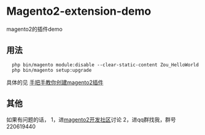 # Magento2-extension-demo
magento2的插件demo

## 用法
```
  php bin/magento module:disable --clear-static-content Zou_HelloWorld
  php bin/magento setup:upgrade
```

具体的见 [手把手教你创建magento2插件](http://bbs.mallol.cn/d/111)

## 其他
如果有问题的话，
1，进[magento2开发社区](http://bbs.mallol.cn/)讨论
2，进qq群找我，群号220619440

